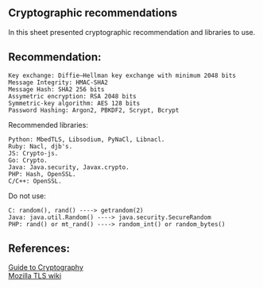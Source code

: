 
Cryptographic recommendations
------------------------------------------------------------
In this sheet presented cryptographic recommendation and libraries to use.


Recommendation:
------------------------------------------------------------
```
Key exchange: Diffie–Hellman key exchange with minimum 2048 bits
Message Integrity: HMAC-SHA2
Message Hash: SHA2 256 bits
Assymetric encryption: RSA 2048 bits
Symmetric-key algorithm: AES 128 bits
Password Hashing: Argon2, PBKDF2, Scrypt, Bcrypt
```

Recommended libraries:
```
Python: MbedTLS, Libsodium, PyNaCl, Libnacl.
Ruby: Nacl, djb's.
JS: Crypto-js.
Go: Crypto.
Java: Java.security, Javax.crypto.
PHP: Hash, OpenSSL.
C/C++: OpenSSL.
```

Do not use:
```
C: random(), rand() ----> getrandom(2) 
Java: java.util.Random() ----> java.security.SecureRandom
PHP: rand() or mt_rand() ----> random_int() or random_bytes()
```

References:
------------------------------------------------------------
[Guide to Cryptography](https://www.owasp.org/index.php/Guide_to_Cryptography)    
[Mozilla TLS wiki](https://wiki.mozilla.org/Security/Server_Side_TLS#)    
